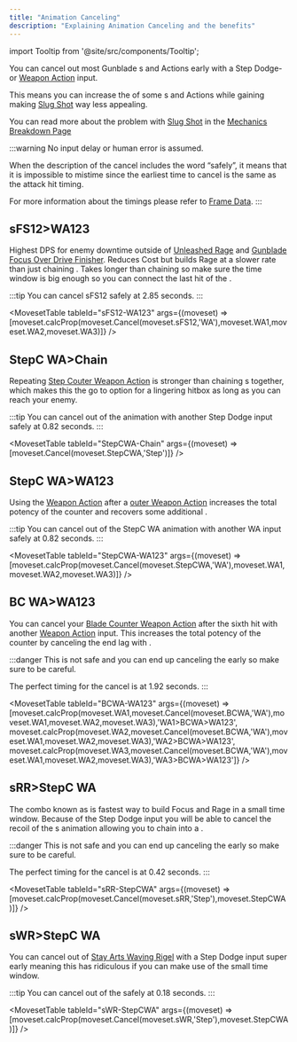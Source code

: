 ```yaml
---
title: "Animation Canceling"
description: "Explaining Animation Canceling and the benefits"
---
```


import Tooltip from '@site/src/components/Tooltip';

You can cancel out most Gunblade <Tooltip term="PA" />s and Actions early with a Step Dodge- or [Weapon Action](/moveset/weapon-action#wa123) input.

This means you can increase the <Tooltip term="DPS" /> of some <Tooltip term="PA" />s and Actions while gaining <Tooltip term="PP" /> making [Slug Shot](/skill-tree/skills#slug-shot) way less appealing.

You can read more about the problem with [Slug Shot](/skill-tree/skills#slug-shot) in the [Mechanics Breakdown Page](/breakdown#slugshot)

:::warning
No input delay or human error is assumed.

When the description of the cancel includes the word “safely”, it means that it is impossible to mistime since the earliest time to cancel is the same as the attack hit timing.

For more information about the timings please refer to [Frame Data](/moveset/framedata).
:::

## sFS12>WA123
Highest DPS for enemy downtime outside of [Unleashed Rage](/moveset/active-skills#unleashed-rage) and [Gunblade Focus Over Drive Finisher](/moveset/active-skills#gunblade-focus-overdrive).
Reduces <Tooltip term="PP" /> Cost but builds Rage at a slower rate than just chaining [<Tooltip term="sFS12" />](/moveset/photon-arts#sfs12).
Takes longer than chaining [<Tooltip term="sFS12" />](/moveset/photon-arts#sfs12) so make sure the time window is big enough so you can connect the last hit of the <Tooltip term="PA" />.

:::tip
You can cancel sFS12 safely at 2.85 seconds.
:::

<VideoPlayer src="/PA/sFS12-WA123.webm" />

<MovesetTable tableId="sFS12-WA123" args={(moveset) => [moveset.calcProp(moveset.Cancel(moveset.sFS12,'WA'),moveset.WA1,moveset.WA2,moveset.WA3)]} />

## StepC WA>Chain
Repeating [Step Couter Weapon Action](/moveset/counters#stepc-wa) is stronger than chaining [<Tooltip term="BC" /> <Tooltip term="NA" />](/moveset/counters#bc-na)s together, which makes this the go to option for a lingering hitbox as long as you can reach your enemy.

:::tip
You can cancel out of the [<Tooltip term="StepC" /> <Tooltip term="WA" />](/moveset/counters#stepc-wa) animation with another Step Dodge input safely at 0.82 seconds.
:::

<VideoPlayer src="/PA/StepCWA-chain.webm" />

<MovesetTable tableId="StepCWA-Chain" args={(moveset) => [moveset.Cancel(moveset.StepCWA,'Step')]} />

## StepC WA>WA123
Using the [Weapon Action](/moveset/weapon-action#wa123) after a [<Tooltip term="StepC" />outer Weapon Action](/moveset/counters#stepc-wa) increases the total potency of the counter and recovers some additional <Tooltip term="PP" />.

:::tip
You can cancel out of the StepC WA animation with another WA input safely at 0.82 seconds.
:::

<VideoPlayer src="/PA/StepCWA-WA123.webm" />

<MovesetTable tableId="StepCWA-WA123" args={(moveset) => [moveset.calcProp(moveset.Cancel(moveset.StepCWA,'WA'),moveset.WA1,moveset.WA2,moveset.WA3)]} />

## BC WA>WA123
You can cancel your [Blade Counter Weapon Action](/moveset/counters#bc-wa) after the sixth hit with another [Weapon Action](/moveset/weapon-action#wa123) input. This increases the total potency of the counter by canceling the end lag with [<Tooltip term="WA123" />](/moveset/weapon-action#wa123).


:::danger
This is not safe and you can end up canceling the <Tooltip term="PA" /> early so make sure to be careful.

The perfect timing for the cancel is at 1.92 seconds.
:::

<VideoPlayer src="/PA/BCWA-WA123.webm" />

<MovesetTable tableId="BCWA-WA123" args={(moveset) => [moveset.calcProp(moveset.WA1,moveset.Cancel(moveset.BCWA,'WA'),moveset.WA1,moveset.WA2,moveset.WA3),'WA1>BCWA>WA123', moveset.calcProp(moveset.WA2,moveset.Cancel(moveset.BCWA,'WA'),moveset.WA1,moveset.WA2,moveset.WA3),'WA2>BCWA>WA123', moveset.calcProp(moveset.WA3,moveset.Cancel(moveset.BCWA,'WA'),moveset.WA1,moveset.WA2,moveset.WA3),'WA3>BCWA>WA123']} />

## sRR>StepC WA
The combo known as <Tooltip term="RBC" /> is fastest way to build Focus and Rage in a small time window. Because of the Step Dodge input you will be able to cancel the recoil of the <Tooltip term="PA" />s animation allowing you to chain into a [<Tooltip term="StepC" /> <Tooltip term="WA" />](/moveset/counters#stepc-wa).

:::danger
This is not safe and you can end up canceling the <Tooltip term="PA" /> early so make sure to be careful.

The perfect timing for the cancel is at 0.42 seconds.
:::

<VideoPlayer src="/PA/sRR-StepCWA.webm" />

<MovesetTable tableId="sRR-StepCWA" args={(moveset) => [moveset.calcProp(moveset.Cancel(moveset.sRR,'Step'),moveset.StepCWA)]} />

## sWR>StepC WA
You can cancel out of [Stay Arts Waving Rigel](/moveset/photon-arts#swr) with a Step Dodge input super early meaning this has ridiculous <Tooltip term="DPS" /> if you can make use of the small time window.

:::tip
You can cancel out of the <Tooltip term="PA" /> safely at 0.18 seconds.
:::

<VideoPlayer src="/PA/sWR-StepCWA.webm" />

<MovesetTable tableId="sWR-StepCWA" args={(moveset) => [moveset.calcProp(moveset.Cancel(moveset.sWR,'Step'),moveset.StepCWA)]} />